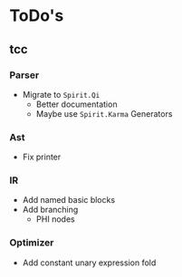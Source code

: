 # ToDo's

## tcc

### Parser

- Migrate to `Spirit.Qi`
  - Better documentation
  - Maybe use `Spirit.Karma` Generators

### Ast

- Fix printer

### IR

- Add named basic blocks
- Add branching
  - PHI nodes

### Optimizer

- Add constant unary expression fold
